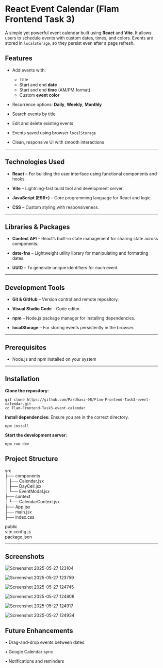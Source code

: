 # React Event Calendar (Flam Frontend Task 3)

A simple yet powerful event calendar built using **React** and **Vite**. It allows users to schedule events with custom dates, times, and colors. Events are stored in `localStorage`, so they persist even after a page refresh.


## Features

- Add events with:
  - Title  
  - Start and end **date**  
  - Start and end **time** (AM/PM format)  
  - Custom **event color**

- Recurrence options: **Daily**, **Weekly**, **Monthly**  
- Search events by title  
- Edit and delete existing events  
- Events saved using browser `localStorage`  
- Clean, responsive UI with smooth interactions

---

##  Technologies Used

- **React** – For building the user interface using functional components and hooks.

- **Vite** – Lightning-fast build tool and development server.

- **JavaScript (ES6+)** – Core programming language for React and logic.

- **CSS** – Custom styling with responsiveness.

---

## Libraries & Packages
- **Context API** – React’s built-in state management for sharing state across components.

- **date-fns** – Lightweight utility library for manipulating and formatting dates.

- **UUID** – To generate unique identifiers for each event.

---
## Development Tools

- **Git & GitHub** – Version control and remote repository.

- **Visual Studio Code** – Code editor.

- **npm** – Node.js package manager for installing dependencies.

- **localStorage** – For storing events persistently in the browser.


---

## Prerequisites

- Node.js and npm installed on your system

---
## Installation

**Clone the repository:**
```
git clone https://github.com/Pardhavi-08/Flam-Frontend-Task3-event-calendar.git
cd Flam-Frontend-Task3-event-calendar
```
**Install dependencies:**
Ensure you are in the correct directory.
```
npm install
```
**Start the development server:**
```
npm run dev
```

## Project Structure

 src  
├──  components  
│   ├── Calendar.jsx  
│   ├── DayCell.jsx  
│   └── EventModal.jsx  
├──  context  
│   └── CalendarContext.jsx  
├── App.jsx  
├── main.jsx  
├── index.css  

public  
vite.config.js  
package.json  


---
## Screenshots

![Screenshot 2025-05-27 123104](https://github.com/user-attachments/assets/465d1f44-eeca-46c2-b20b-7636d02d8665)

![Screenshot 2025-05-27 123759](https://github.com/user-attachments/assets/d9042535-6d69-4f79-a863-317d5ed78396)

![Screenshot 2025-05-27 124745](https://github.com/user-attachments/assets/f59a41f3-deb1-4d35-92ef-cc3a4208faf3)

![Screenshot 2025-05-27 124808](https://github.com/user-attachments/assets/5f58e863-2800-4482-abb9-ff9be22b6bbb)

![Screenshot 2025-05-27 124917](https://github.com/user-attachments/assets/f5a368e4-1f92-4ae9-9a68-e98f0f083136)

![Screenshot 2025-05-27 124934](https://github.com/user-attachments/assets/2a1bcdd3-704e-4cf5-a5c3-8d12475a35e8)



## Future Enhancements
•	Drag-and-drop events between dates

•	Google Calendar sync

•	Notifications and reminders



